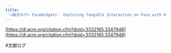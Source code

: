 ```yaml
---
title:
 '<論文ログ> FaceWidgets： Exploring Tangible Interaction on Face with Head-Mounted Displays'
---
```


[https://dl.acm.org/citation.cfm?doid=3332165.3347946](https://dl.acm.org/citation.cfm?doid=3332165.3347946)

#文献ログ
